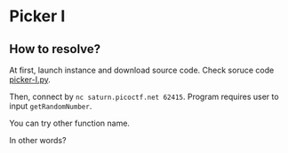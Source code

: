 # Picker I

## How to resolve?

At first, launch instance and download source code.
Check soruce code [picker-I.py](./picker-I.py).

Then, connect by `nc saturn.picoctf.net 62415`.
Program requires user to input `getRandomNumber`.

You can try other function name.

In other words?